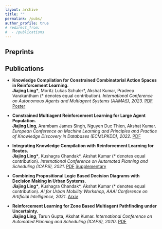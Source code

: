 ```yaml
---
layout: archive
title: ""
permalink: /pubs/
author_profile: true
# redirect_from:
#  - /publications
---
```

## Preprints

## Publications
* **Knowledge Compilation for Constrained Combinatorial Action Spaces in Reinforcement Learning.** <br/>
**Jiajing Ling\***, Moritz Lukas Schuler\*, Akshat Kumar, Pradeep Varakantham (\* denotes equal contribution). *International Conference on Autonomous Agents and Multiagent Systems (AAMAS), 2023*. [PDF](https://github.com/lingkaching/lingkaching.github.io/blob/master/files/aamas23.pdf) [Poster](https://github.com/lingkaching/lingkaching.github.io/blob/master/files/aamas_poster.pdf)

* **Constrained Multiagent Reinforcement Learning for Large Agent Population.** <br/>
**Jiajing Ling**, Arambam James Singh, Nguyen Duc Thien, Akshat Kumar. *European Conference on Machine Learning and Principles and Practice of Knowledge Discovery in Databases (ECMLPKDD), 2022*. [PDF](https://2022.ecmlpkdd.org/wp-content/uploads/2022/09/sub_1379.pdf)

* **Integrating Knowledge Compilation with Reinforcement Learning for Routes.** <br/>
**Jiajing Ling\***, Kushagra Chandak\*, Akshat Kumar (\* denotes equal contribution). *International Conference on Automated Planning and Scheduling (ICAPS), 2021*.  [PDF](https://ojs.aaai.org/index.php/ICAPS/article/download/16002/15813/19495) [Supplementary](https://github.com/lingkaching/lingkaching.github.io/blob/master/files/icaps21KCO_supplementary.pdf)

* **Combining Propositional Logic Based Decision Diagrams with Decision Making in Urban Systems.** <br/>
**Jiajing Ling\***, Kushagra Chandak\*, Akshat Kumar (\* denotes equal contribution). *AI for Urban Mobility Workshop, AAAI Conference on Artificial Intelligence, 2021*. [Arxiv](https://arxiv.org/abs/2011.04405)

* **Reinforcement Learning for Zone Based Multiagent Pathfinding under Uncertainty.** <br/>
**Jiajing Ling**, Tarun Gupta, Akshat Kumar. *International Conference on Automated Planning and Scheduling (ICAPS), 2020*. [PDF](https://icaps20.icaps-conference.org/paper253.html)




